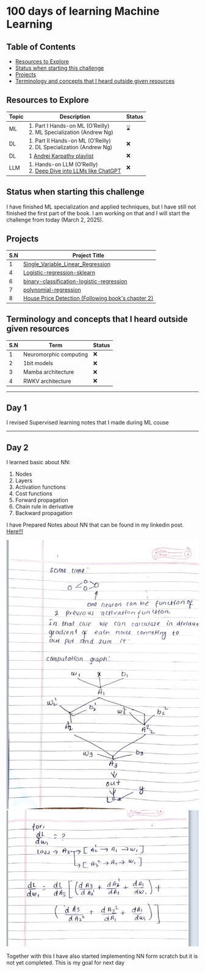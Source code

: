 # 100 days of learning Machine Learning

## Table of Contents

- [Resources to Explore](#resources-to-explore)
- [Status when starting this challenge](#status-when-starting-this-challenge)
- [Projects](#projects)
- [Terminology and concepts that I heard outside given resources](#terminology-and-concepts-that-i-heard-outside-given-resources)

## Resources to Explore

| **Topic** | **Description**                                                                  | **Status** |
|-----------|----------------------------------------------------------------------------------|------------|
| ML        | 1. Part I Hands-on ML (O’Reilly) <br> 2. ML Specialization (Andrew Ng)           | ⌛         |
| DL        | 1. Part II Hands-on ML (O’Reilly) <br> 2. DL Specialization (Andrew Ng)          | ❌         |
| DL        | 1 [Andrej Karpathy playlist](https://www.youtube.com/playlist?list=PLAqhIrjkxbuWI23v9cThsA9GvCAUhRvKZ) |❌         |
| LLM       | 1. Hands-on LLM (O’Reilly) <br> 2. [Deep Dive into LLMs like ChatGPT](https://www.youtube.com/watch?v=7xTGNNLPyMI&list=PLAqhIrjkxbuW9U8-vZ_s_cjKPT_FqRStI&index=2)                                                | ❌         |

## Status when starting this challenge

I have finished ML specialization and applied techniques, but I have still not finished the first part of the book. I am working on that and I will start the challenge from today (March 2, 2025).

## Projects

| **S.N** | **Project Title**                                                                 |
|---------|-----------------------------------------------------------------------------------|
| 1       | [Single_Variable_Linear_Regression](https://github.com/Creepyrishi/Single_Variable_Linear_Regression-) |
| 4       | [Logistic-regression-sklearn](https://github.com/Creepyrishi/Logistic-regression-sklearn)               |
| 6       | [binary-classification-logistic-regression](https://github.com/Creepyrishi/binary-classification-logistic-regression) |
| 7       | [polynomial-regression](https://github.com/Creepyrishi/polynomial-regression)                             |
| 8       | [House Price Detection (Following book's chapter 2) ](https://github.com/Creepyrishi/Chapter-2-project)      |

## Terminology and concepts that I heard outside given resources

| **S.N** | **Term**                | **Status**  |
|---------|-------------------------|-------------|
| 1       | Neuromorphic computing  | ❌         |
| 2       | 1bit models             | ❌         |
| 3       | Mamba architecture      | ❌         |
| 4       | RWKV architecture       | ❌         |

------

## Day 1
I revised Supervised learning notes that I made during ML couse

------

## Day 2
I learned basic about NN:
1. Nodes
2. Layers
3. Activation functions
4. Cost functions
5. Forward propagation
6. Chain rule in derivative
7. Backward propagation

I have Prepared Notes about NN that can be found in my linkedin post. [Here!!!](https://www.linkedin.com/posts/rishikesh0_01-baisc-of-nn-activity-7306525249238417408-3oYL?utm_source=share&utm_medium=member_desktop&rcm=ACoAAETVr1QBKissH85Z72imh8aNIFL6Kap-kp0)

![image](./Basic%20of%20NN/1.png)
![image](./Basic%20of%20NN/2.png)

Together with this I have also started implementing NN form scratch but it is not yet completed. This is my goal for next day